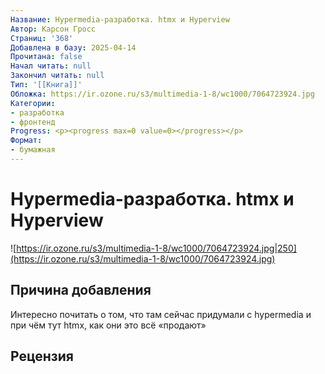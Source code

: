 ```yaml
---
Название: Hypermedia-разработка. htmx и Hyperview
Автор: Карсон Гросс
Страниц: '368'
Добавлена в базу: 2025-04-14
Прочитана: false
Начал читать: null
Закончил читать: null
Тип: '[[Книга]]'
Обложка: https://ir.ozone.ru/s3/multimedia-1-8/wc1000/7064723924.jpg
Категории:
- разработка
- фронтенд
Progress: <p><progress max=0 value=0></progress></p>
Формат:
- бумажная
---
```

# Hypermedia-разработка. htmx и Hyperview

![https://ir.ozone.ru/s3/multimedia-1-8/wc1000/7064723924.jpg|250](https://ir.ozone.ru/s3/multimedia-1-8/wc1000/7064723924.jpg)

## Причина добавления

Интересно почитать о том, что там сейчас придумали с hypermedia и при чём тут htmx, как они это всё «продают»

## Рецензия